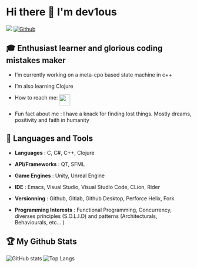# Hi there 👋 I'm dev1ous

![](https://visitor-badge.laobi.icu/badge?page_id=dev1ous.dev1ous)
[![Github](https://img.shields.io/github/followers/dev1ous?label=Follow&style=social)](https://github.com/dev1ous)

## :mortar_board: Enthusiast learner and glorious coding mistakes maker

- I’m currently working on a meta-cpo based state machine in c++ <p align="center">
- I’m also learning Clojure <p align="center">
- How to reach me: [<img align="top" width="30px" height="30px" src="https://github.com/serendatapy/serendatapy/raw/main/assets/icons8-linkedin-circled.gif" />](https://www.linkedin.com/in/grégoire-faltrauer-b50b82228) <p align="center">
- Fun fact about me : I have a knack for finding lost things. Mostly dreams, positivity and faith in humanity

## :school_satchel: Languages and Tools
  
  - **Languages** : C, C#, C++, Clojure <p align="center">
  - **API/Frameworks** : QT, SFML <p align="center">
  - **Game Engines** : Unity, Unreal Engine <p align="center">
  - **IDE** : Emacs, Visual Studio, Visual Studio Code, CLion, Rider <p align="center">
  - **Versionning** : Github, Gitlab, Github Desktop, Perforce Helix, Fork <p align="center">
  - **Programming Interests** : Functional Programming, Concurrency, diverses principles (S.O.L.I.D) and patterns (Architecturals, Behaviourals, etc... ) <p align="center">

## :trophy: My Github Stats

![GitHub stats](https://github-readme-stats.vercel.app/api?username=dev1ous&show_icons=true&theme=algolia)
![Top Langs](https://github-readme-stats.vercel.app/api/top-langs/?username=dev1ous&theme=algolia)

